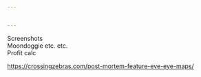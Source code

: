 ```yaml
---


---
```


<p>Screenshots<br>
Moondoggie etc. etc.<br>
Profit calc</p>
<p><a href="https://crossingzebras.com/post-mortem-feature-eve-eye-maps/">https://crossingzebras.com/post-mortem-feature-eve-eye-maps/</a></p>

